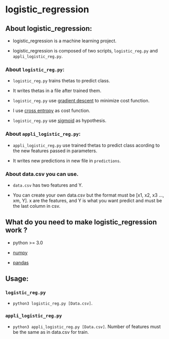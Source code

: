 # logistic_regression

## About logistic_regression:

* logistic_regression is a machine learning project.

* logistic_regression is composed of two scripts, `logistic_reg.py` and `appli_logistic_reg.py`.

### About `logistic_reg.py`:

* `logistic_reg.py` trains thetas to predict class.

* It writes thetas in a file after trained them.

* `logistic_reg.py` use [gradient descent](https://en.wikipedia.org/wiki/Gradient_descent) to minimize cost function.

* I use [cross entropy](https://en.wikipedia.org/wiki/Cross_entropy) as cost function.

* `logistic_reg.py` use [sigmoid](https://en.wikipedia.org/wiki/Sigmoid_function) as hypothesis.

### About `appli_logistic_reg.py`:

* `appli_logistic_reg.py` use trained thetas to predict class acording to the new features passed in parameters.

* It writes new predictions in new file in `predictions`.

### About data.csv you can use.

* `data.csv` has two features and Y.

* You can create your own data.csv but the format must be [x1, x2, x3 ..., xm, Y]. x are the features, and Y is what you want predict and must be the last column in csv.

## What do you need to make logistic_regression work ?

* python >= 3.0

* [numpy](http://www.numpy.org/)

* [pandas](https://pandas.pydata.org/)

## Usage:

### `logistic_reg.py`

* `python3 logistic_reg.py [Data.csv]`.

### `appli_logistic_reg.py`

* `python3 appli_logistic_reg.py [Data.csv]`. Number of features must be the same as in data.csv for train.
